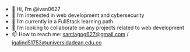 - 👋 Hi, I’m @ivan0627
- 👀 I’m interested in web development and cybersecurity
- 🌱 I’m currently in a FullStack learning path
- 💞️ I’m looking to collaborate on any projects related to web development
- 📫 How to reach me: santiagog627@gmail.com / igalind51753@universidadean.edu.co

<!---
ivan0627/ivan0627 is a ✨ special ✨ repository because its `README.md` (this file) appears on your GitHub profile.
You can click the Preview link to take a look at your changes.
--->
